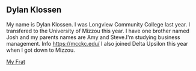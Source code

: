 ## Dylan Klossen

My name is Dylan Klossen. I was Longview Community College last year. I transfered to the University of Mizzou this year.
I have one brother named Josh and my parents names are Amy and Steve.I'm studying business management.
Info https://mcckc.edu/
I also joined Delta Upsilon this year when I got down to Mizzou.


[My Frat](frat.md)

